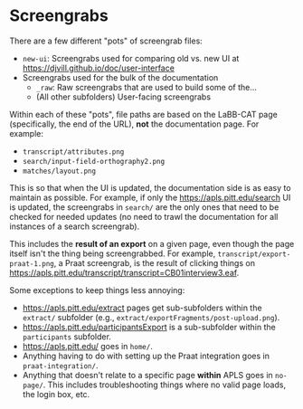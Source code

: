 # Screengrabs

There are a few different "pots" of screengrab files:

- `new-ui`: Screengrabs used for comparing old vs. new UI at <https://djvill.github.io/doc/user-interface>
- Screengrabs used for the bulk of the documentation
  - `_raw`: Raw screengrabs that are used to build some of the...
  - (All other subfolders) User-facing screengrabs

Within each of these "pots", file paths are based on the LaBB-CAT page (specifically, the end of the URL), **not** the documentation page.
For example:

- `transcript/attributes.png`
- `search/input-field-orthography2.png`
- `matches/layout.png`

This is so that when the UI is updated, the documentation side is as easy to maintain as possible.
For example, if only the <https://apls.pitt.edu/search> UI is updated, the screengrabs in `search/` are the only ones that need to be checked for needed updates (no need to trawl the documentation for all instances of a search screengrab).

This includes the **result of an export** on a given page, even though the page itself isn't the thing being screengrabbed.
For example, `transcript/export-praat-1.png`, a Praat screengrab, is the result of clicking things on <https://apls.pitt.edu/transcript/transcript=CB01interview3.eaf>.

Some exceptions to keep things less annoying:

- <https://apls.pitt.edu/extract> pages get sub-subfolders within the `extract/` subfolder (e.g., `extract/exportFragments/post-upload.png`).
- <https://apls.pitt.edu/participantsExport> is a sub-subfolder within the `participants` subfolder.
- <https://apls.pitt.edu/> goes in `home/`.
- Anything having to do with setting up the Praat integration goes in `praat-integration/`.
- Anything that doesn't relate to a specific page **within** APLS goes in `no-page/`. This includes troubleshooting things where no valid page loads, the login box, etc.
